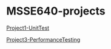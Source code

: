 # MSSE640-projects

[Project1-UnitTest](./Project1-UnitTesting/)

[Project3-PerformanceTesting](./Project3-PerformanceTesting/)